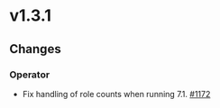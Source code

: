 # v1.3.1

## Changes

### Operator

* Fix handling of role counts when running 7.1. [#1172](https://github.com/FoundationDB/fdb-kubernetes-operator/pull/1172)
